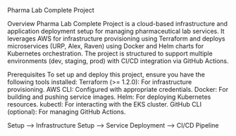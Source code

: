 Pharma Lab Complete Project

Overview
Pharma Lab Complete Project is a cloud-based infrastructure and application deployment setup for managing pharmaceutical lab services. It leverages AWS for infrastructure provisioning using Terraform and deploys microservices (URP, Alex, Raven) using Docker and Helm charts for Kubernetes orchestration. The project is structured to support multiple environments (dev, staging, prod) with CI/CD integration via GitHub Actions.

Prerequisites To set up and deploy this project, ensure you have the following tools installed: 
Terraform (>= 1.2.0): For infrastructure provisioning. 
AWS CLI: Configured with appropriate credentials. 
Docker: For building and pushing service images. 
Helm: For deploying Kubernetes resources. 
kubectl: For interacting with the EKS cluster. 
GitHub CLI (optional): For managing GitHub Actions.

Setup --> Infrastructure Setup --> Service Deployment --> CI/CD Pipeline
